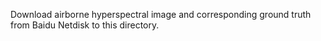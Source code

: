 Download airborne hyperspectral image and corresponding ground truth from Baidu Netdisk to this directory.